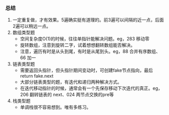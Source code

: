 ### 总结

1. 一定重复做，才有效果。5遍确实挺有道理的。前3遍可以间隔的近一点，后面2遍可以稍远一点。
2. 数组类型题
   - 空间复杂度O(1)的时候，往往单指针能解决问题。eg，283 移动零
   - 旋转数组，注意到旋转二字，试着想想翻转数组能否解决。
   - 注意，遍历有时是从头到尾，有时是从尾到头。eg，88 合并有序数组、66 加一
3. 链表类型题
   - 需要返回头指针，但头指针期间变动时，可创建fake节点指向，最后return fake.next
   - 大部分链表类型的题，有迭代和递归两种解决方式。
   - 在迭代移动指针的时候，通常会有一个先保存移动下次迭代的真正。eg，206 翻转链表的 next、024 两节点交换的pre等
4. 栈类型题
   - 单调栈很不容易想到。唯有多练习。
